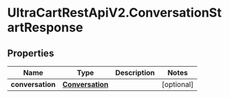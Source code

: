 # UltraCartRestApiV2.ConversationStartResponse

## Properties
Name | Type | Description | Notes
------------ | ------------- | ------------- | -------------
**conversation** | [**Conversation**](Conversation.md) |  | [optional] 



